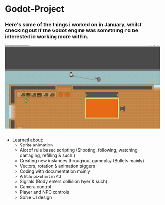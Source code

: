 # Godot-Project

### Here's some of the things i worked on in January, whilst checking out if the Godot engine was something i'd be interested in working more within.

<img src="busmafia.png" width="800" >

* Learned about:
  * Sprite animation
  * Alot of rule based scripting (Shooting, following, watching, damaging, refilling & such.)
  * Creating new instances throughout gameplay (Bullets mainly)
  * Vectors, rotation & animation triggers
  * Coding with documentation mainly
  * A little pixel art in PS
  * Signals (Body enters collision layer & such)
  * Camera control
  * Player and NPC controls
  * Some UI design
